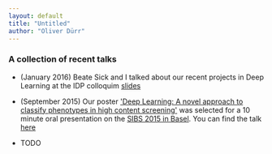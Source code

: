 ```yaml
---
layout: default
title: "Untitled"
author: "Oliver Dürr"
---
```


### A collection of recent talks

* (January 2016) Beate Sick and I talked about our recent projects in Deep Learning at the IDP colloquim [slides](https://dl.dropboxusercontent.com/u/9154523/talks/Deep_Learning_Colloq_26_1_2016.pdf)

* (September 2015) Our poster ['Deep Learning: A novel approach to classify phenotypes in high content screening'](TODO) was selected for a 10 minute oral presentation on the [SIBS 2015 in Basel](https://www.sibs2015.ethz.ch/). You can find the talk [here](https://dl.dropboxusercontent.com/u/9154523/talks/SIBS2015_final_as_hold.pdf)

* TODO

